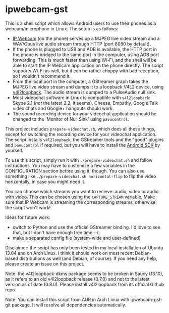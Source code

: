 ipwebcam-gst
============

This is a shell script which allows Android users to use their phones as a webcam/microphone in Linux. The setup is as follows:

* [IP Webcam](https://market.android.com/details?id=com.pas.webcam) (on the phone) serves up a MJPEG live video stream and a WAV/Opus live audio stream through HTTP (port 8080 by default).
* If the phone is plugged to USB and ADB is available, the HTTP port in the phone is bridged to the same port in the computer, using ADB port forwarding. This is much faster than using Wi-Fi, and the shell will be able to start the IP Webcam application on the phone directly. The script supports Wi-Fi as well, but it can be rather choppy with bad reception, so I wouldn't recommend it.
* From the local port in the computer, a GStreamer graph takes the MJPEG live video stream and dumps it to a loopback V4L2 device, using [v4l2loopback](https://github.com/umlaeute/v4l2loopback). The audio stream is dumped to a PulseAudio null sink.
* Most videochat software in Linux is compatible with `v4l2loopback`: Skype 2.1 (*not* the latest 2.2, it seems), Cheese, Empathy, Google Talk video chats and Google+ hangouts should work.
* The sound recording device for your videochat application should be changed to the 'Monitor of Null Sink' using `pavucontrol`.

This project includes `prepare-videochat.sh`, which does all these things, except for switching the recording device for your videochat application. The script installs `v4l2loopback`, the GStreamer tools and the "good" plugins and `pavucontrol` if required, but you will have to install the [Android SDK](http://developer.android.com/sdk) by yourself.

To use this script, simply run it with `./prepare-videochat.sh` and follow instructions. You may have to customize a few variables in the CONFIGURATION section before using it, though. You can also use something like `./prepare-videochat.sh horizontal-flip` to flip the video horizontally, in case you might need it.

You can choose which streams you want to recieve: audio, video or audio with video. This can be chosen using the `CAPTURE_STREAM` variable. Make sure that IP Webcam is streaming the corresponding streams: otherwise, the script won't work!

Ideas for future work:
* switch to Python and use the official GStreamer binding. I'd love to see that, but I don't have enough free time :-(.
* make a separated config file (system-wide and user-defined)

Disclaimer: the script has only been tested in my local installation of Ubuntu 13.04 and on Arch Linux. I think it should work on most recent Debian-based distributions as well (and Debian, of course). If you need any help, please create an issue on this project.

Note: the v4l2loopback-dkms package seems to be broken in Saucy (13.10), as it refers to an old v4l2loopback release (0.7.0) and not to the latest version as of date (0.8.0). Please install v4l2loopback from its official Github repo.

Note: You can install this script from AUR in Arch Linux with ipwebcam-gst-git package. It will resolve all dependencies automatically.
